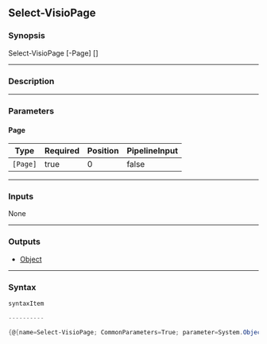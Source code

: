 Select-VisioPage
----------------

### Synopsis

Select-VisioPage [-Page] <Page> [<CommonParameters>]

---

### Description

---

### Parameters
#### **Page**

|Type    |Required|Position|PipelineInput|
|--------|--------|--------|-------------|
|`[Page]`|true    |0       |false        |

---

### Inputs
None

---

### Outputs
* [Object](https://learn.microsoft.com/en-us/dotnet/api/System.Object)

---

### Syntax
```PowerShell
syntaxItem
```
```PowerShell
----------
```
```PowerShell
{@{name=Select-VisioPage; CommonParameters=True; parameter=System.Object[]}}
```
